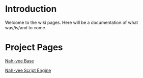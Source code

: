 # Introduction #

Welcome to the wiki pages. Here will be a documentation of what was/is/and to come.


# Project Pages #
[Nah-vee Base](NahveeBase.md)

[Nah-vee Script Engine](NahveeScriptEngine.md)